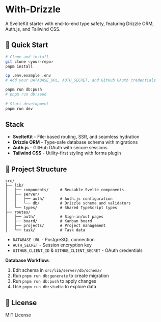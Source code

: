 # With-Drizzle

A SvelteKit starter with end-to-end type safety, featuring Drizzle ORM, Auth.js, and Tailwind CSS.

## 🚀 Quick Start

```bash
# Clone and install
git clone <your-repo>
pnpm install

cp .env.example .env
# Add your DATABASE_URL, AUTH_SECRET, and GitHub OAuth credentials

pnpm run db:push
# pnpm run db:seed
    
# Start development
pnpm run dev
```

## Stack

- **SvelteKit** - File-based routing, SSR, and seamless hydration
- **Drizzle ORM** - Type-safe database schema with migrations
- **Auth.js** - GitHub OAuth with secure sessions
- **Tailwind CSS** - Utility-first styling with forms plugin

## 📁 Project Structure
```
src/
├── lib/
│   ├── components/     # Reusable Svelte components
│   ├── server/
│   │   ├── auth/       # Auth.js configuration
│   │   └── db/         # Drizzle schema and validators
│   └── types/          # Shared TypeScript types
├── routes/
│   ├── auth/           # Sign-in/out pages
│   ├── board/          # Kanban board
│   ├── projects/       # Project management
│   └── task/           # Task data
```
- `DATABASE_URL` - PostgreSQL connection
- `AUTH_SECRET` - Session encryption key
- `GITHUB_CLIENT_ID` & `GITHUB_CLIENT_SECRET` - OAuth credentials

**Database Workflow:**
1. Edit schema in `src/lib/server/db/schema/`
2. Run `pnpm run db:generate` to create migration
3. Run `pnpm run db:push` to apply changes
4. Use `pnpm run db:studio` to explore data

## 📄 License

MIT License